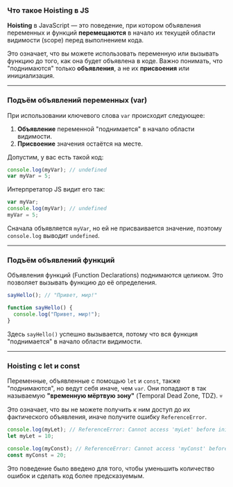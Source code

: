 ### Что такое Hoisting в JS

**Hoisting** в JavaScript — это поведение, при котором объявления переменных и функций **перемещаются** в начало их 
текущей области видимости (scope) перед выполнением кода.

Это означает, что вы можете использовать переменную или вызывать функцию до того, как она будет объявлена в коде. 
Важно понимать, что "поднимаются" только **объявления**, а не их **присвоения** или инициализация.

-----

### Подъём объявлений переменных (var)

При использовании ключевого слова `var` происходит следующее:

1.  **Объявление** переменной "поднимается" в начало области видимости.
2.  **Присвоение** значения остаётся на месте.

Допустим, у вас есть такой код:

```javascript
console.log(myVar); // undefined
var myVar = 5;
```

Интерпретатор JS видит его так:

```javascript
var myVar;
console.log(myVar); // undefined
myVar = 5;
```

Сначала объявляется `myVar`, но ей не присваивается значение, поэтому `console.log` выводит `undefined`.

-----

### Подъём объявлений функций

Объявления функций (Function Declarations) поднимаются целиком. Это позволяет вызывать функцию до её определения.

```javascript
sayHello(); // "Привет, мир!"

function sayHello() {
  console.log("Привет, мир!");
}
```

Здесь `sayHello()` успешно вызывается, потому что вся функция "поднимается" в начало области видимости.

-----

### Hoisting с let и const

Переменные, объявленные с помощью `let` и `const`, также "поднимаются", но ведут себя иначе, чем `var`. Они попадают в так называемую **"временную мёртвую зону"** (Temporal Dead Zone, TDZ). 💀

Это означает, что вы не можете получить к ним доступ до их фактического объявления, иначе получите ошибку `ReferenceError`.

```javascript
console.log(myLet); // ReferenceError: Cannot access 'myLet' before initialization
let myLet = 10;

console.log(myConst); // ReferenceError: Cannot access 'myConst' before initialization
const myConst = 20;
```

Это поведение было введено для того, чтобы уменьшить количество ошибок и сделать код более предсказуемым.